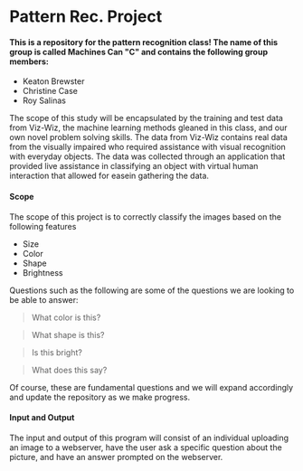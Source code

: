 # Pattern Rec. Project
#### This is a repository for the pattern recognition class! The name of this group is called Machines Can "C" and contains the following group members:
- Keaton Brewster
- Christine Case
- Roy Salinas

The scope of this study will be encapsulated by the training and test data from Viz-Wiz, the machine learning methods gleaned in this class, and our own novel problem solving skills. The data from Viz-Wiz contains real data from the visually impaired who required assistance with visual recognition with everyday objects. The data was collected through an application that provided live assistance in classifying an object with virtual human interaction that allowed for easein gathering the data.

#### Scope 
The scope of this project is to correctly classify the images based on the following features 
- Size
- Color
- Shape 
- Brightness

Questions such as the following are some of the questions we are looking to be able to answer:
> What color is this?

> What shape is this?

> Is this bright? 

> What does this say?

Of course, these are fundamental questions and we will expand accordingly and update the repository as we make progress.

#### Input and Output 
The input and output of this program will consist of an individual uploading an image to a webserver, have the user ask a specific question about the picture, and have an answer prompted on the webserver.
